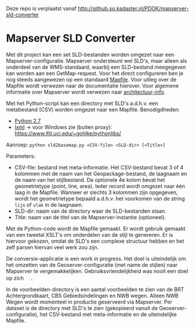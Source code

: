Deze repo is verplaatst vanaf http://github.so.kadaster.nl/PDOK/mapserver-sld-converter

# Mapserver SLD Converter

Met dit project kan een set SLD-bestanden worden omgezet naar een Mapserver-configuratie. Mapserver ondersteunt wel SLD's, maar alleen als onderdeel van de WMS-standaard, waarbij een SLD-bestand meegegeven kan worden aan een GetMap-request. Voor het direct configureren ben je nog steeds aangewezen op een standaard [Mapfile](http://www.mapserver.org/mapfile/). Voor uitleg over de Mapfile wordt verwezen naar de documentatie hierover. Voor algemene informatie over Mapserver wordt verwezen naar [architectuur-info](http://github.so.kadaster.nl/PDOK/architectuur-info/tree/master/mapserver).

Met het Python-script kan een directory met SLD's a.d.h.v. een metabestand (CSV) worden omgezet naar een Mapfile. Benodigdheden:

* [Python 2.7](https://www.python.org/downloads/windows/)
* [lxml](http://lxml.de/installation.html) -> voor Windows zie (buiten proxy): https://www.lfd.uci.edu/~gohlke/pythonlibs/

Aanroep: `python sld2basemap.py <CSV-file> <SLD-dir> [<Title>]`

Parameters:
* CSV-file: bestand met meta-informatie. Het CSV-bestand bevat 3 of 4 kolommen met de naam van het Geopackage-bestand, de laagnaam en de naam van het stijlbestand. De optionele 4e kolom bevat het geometrietype (point, line, area). Ieder record wordt omgezet naar één laag in de Mapfile. Wanneer er slechts 3 kolommen zijn opgegeven, wordt het geometrietype bepaald a.d.h.v. het voorkomen van de string `lijn` of `vlak` in de laagnaam.
* SLD-dir: naam van de directory waar de SLD-bestanden staan.
* Title: naam van de titel van de Mapserver-instantie (optioneel).

Met de Python-code wordt de Mapfile gemaakt. Er wordt gebruik gemaakt van een tweetal XSLT's om onderdelen van de stijl te genereren. Er is hiervoor gekozen, omdat de SLD's een complexe structuur hebben en het zelf parsen hiervan veel werk zou zijn.

De conversie-applicatie is een work in progress. Het doel is uiteindelijk om het omzetten van de Geoserver-configuratie (met name de stijlen) naar Mapserver te vergemakkelijken. Gebruiksvriendelijkheid was nooit een doel op zich <img src="https://emojipedia-us.s3.amazonaws.com/thumbs/120/apple/118/smiling-face-with-halo_1f607.png" width="16" height="16">.

In de voorbeelden-directory is een aantal voorbeelden te zien van de BRT Achtergrondkaart, CBS Gebiedsindelingen en NWB wegen. Alleen NWB Wegen wordt momenteel in productie geserveerd via Mapserver. Per dataset is de directory met SLD's te zien (gekopieerd vanuit de Geoserver-configuratie), het CSV-bestand met meta-informatie en de uiteindelijke Mapfile.
